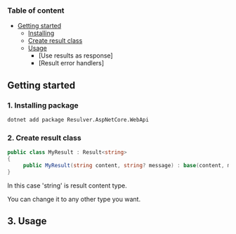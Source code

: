 ### Table of content
- [Getting started](#getting-started)
    - [Installing](#1-Installing-package)
    - [Create result class](#2-Create-result-class)
    - [Usage](#3-Usage)
       - [Use results as response]
       - [Result error handlers] 



## Getting started
### 1. Installing package
  ```bash
  dotnet add package Resulver.AspNetCore.WebApi
  ```


### 2. Create result class
 ```csharp
 public class MyResult : Result<string>
 {
      public MyResult(string content, string? message) : base(content, message) { }
 }
 ```
  In this case 'string' is result content type.
  
  You can change it to any other type you want.

  ## 3. Usage
   ```csharp
   ```
